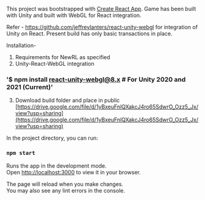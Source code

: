 

This project was bootstrapped with [Create React App](https://github.com/facebook/create-react-app).
Game has been built with Unity and built with WebGL for React integration.

Refer - https://github.com/jeffreylanters/react-unity-webgl for integration of Unity on React.
Present build has only basic transactions in place. 

Installation-
1. Requirements for NewRL as specified
2. Unity-React-WebGL integration
  ### '$ npm install react-unity-webgl@8.x  # For Unity 2020 and 2021 (Current)'
3. Download build folder and place in public
  [https://drive.google.com/file/d/1yBxeuFnlQXakcJ4ro65SdwrO_Ozz5_Jx/view?usp=sharing](https://drive.google.com/file/d/1yBxeuFnlQXakcJ4ro65SdwrO_Ozz5_Jx/view?usp=sharing)

In the project directory, you can run:

### `npm start`

Runs the app in the development mode.\
Open [http://localhost:3000](http://localhost:3000) to view it in your browser.

The page will reload when you make changes.\
You may also see any lint errors in the console.


